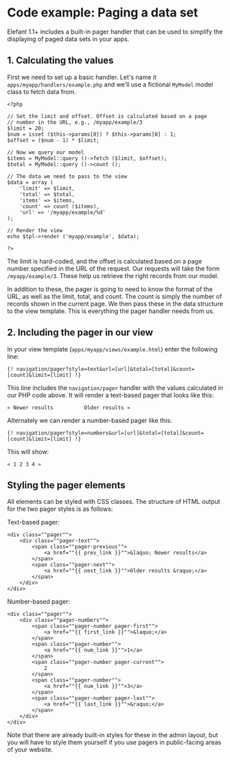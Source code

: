 # Code example: Paging a data set

Elefant 1.1+ includes a built-in pager handler that can be used to simplify the displaying of paged data sets in your apps.

## 1. Calculating the values

First we need to set up a basic handler. Let's name it `apps/myapp/handlers/example.php` and we'll use a fictional `MyModel` model class to fetch data from.

	<?php
	
	// Set the limit and offset. Offset is calculated based on a page
	// number in the URL, e.g., /myapp/example/3
	$limit = 20;
	$num = isset ($this->params[0]) ? $this->params[0] : 1;
	$offset = ($num - 1) * $limit;
	
	// Now we query our model
	$items = MyModel::query ()->fetch ($limit, $offset);
	$total = MyModel::query ()->count ();
	
	// The data we need to pass to the view
	$data = array (
		'limit' => $limit,
		'total' => $total,
		'items' => $items,
		'count' => count ($items),
		'url' => '/myapp/example/%d'
	);

	// Render the view
	echo $tpl->render ('myapp/example', $data);
	
	?>

The limit is hard-coded, and the offset is calculated based on a page number specified in the URL of the request. Our requests will take the form `/myapp/example/3`. These help us retrieve the right records from our model.

In addition to these, the pager is going to need to know the format of the URL, as well as the limit, total, and count. The count is simply the number of records shown in the current page. We then pass these in the data structure to the view template. This is everything the pager handler needs from us.

## 2. Including the pager in our view

In your view template (`apps/myapp/views/example.html`) enter the following line:

	{! navigation/pager?style=text&url=[url]&total=[total]&count=[count]&limit=[limit] !}

This line includes the `navigation/pager` handler with the values calculated in our PHP code above. It will render a text-based pager that looks like this:

	« Newer results			 Older results »

Alternately we can render a number-based pager like this:

	{! navigation/pager?style=numbers&url=[url]&total=[total]&count=[count]&limit=[limit] !}

This will show:

	« 1 2 3 4 »

## Styling the pager elements

All elements can be styled with CSS classes. The structure of HTML output for the two pager styles is as follows:

Text-based pager:

	<div class=""pager"">
		<div class=""pager-text"">
			<span class=""pager-previous"">
				<a href=""{{ prev_link }}"">&laquo; Newer results</a>
			</span>
			<span class=""pager-next"">
				<a href=""{{ next_link }}"">Older results &raquo;</a>
			</span>
		</div>
	</div>

Number-based pager:

	<div class=""pager"">
		<div class=""pager-numbers"">
			<span class=""pager-number pager-first"">
				<a href=""{{ first_link }}"">&laquo;</a>
			</span>
			<span class=""pager-number"">
				<a href=""{{ num_link }}"">1</a>
			</span>
			<span class=""pager-number pager-current"">
				2
			</span>
			<span class=""pager-number"">
				<a href=""{{ num_link }}"">3</a>
			</span>
			<span class=""pager-number pager-last"">
				<a href=""{{ last_link }}"">&raquo;</a>
			</span>
		</div>
	</div>

Note that there are already built-in styles for these in the admin layout, but you will have to style them yourself if you use pagers in public-facing areas of your website.

